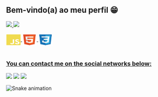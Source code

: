 ## Bem-vindo(a) ao meu perfil 😁

 <div>
   <a href="https://github.com/llip3">
   <img height="180em" src="https://github-readme-stats.vercel.app/api?username=llip3&show_
   icons=true&theme=tokyonight&include_all_commits=true&count_private=true"/>
   <img height="180em" src="https://github-readme-stats.vercel.app/api/top-langs/?username=llip3&layout=compact&langs_count=6&theme=tokyonight"/>

</div>
<div style="display: inline_block"><br>
  <img align="center" alt="Js" height="30" width="40" src="https://raw.githubusercontent.com/devicons/devicon/master/icons/javascript/javascript-plain.svg">
  <img align="center" alt="HTML" height="30" width="40" src="https://raw.githubusercontent.com/devicons/devicon/master/icons/html5/html5-original.svg">
  <img align="center" alt="CSS" height="30" width="40" src="https://raw.githubusercontent.com/devicons/devicon/master/icons/css3/css3-original.svg">
</div>
 
 <br>
 
  ### You can contact me on the social networks below:
 
<div> 
  <a href="https://instagram.com/llipe.cs" target="_blank"><img src="https://img.shields.io/badge/-Instagram-%23E4405F?style=for-the-badge&logo=instagram&logoColor=white" target="_blank"></a>
 <a href = "mailto:devp.fellipe@gmail.com"><img src="https://img.shields.io/badge/-Gmail-%23333?style=for-the-badge&logo=gmail&logoColor=red&white" target="_blank"></a>
  <a href="https://www.linkedin.com/in/fellipe-castro-48743a263" target="_blank"><img src="https://img.shields.io/badge/-LinkedIn-%230077B5?style=for-the-badge&logo=linkedin&logoColor=white" target="_blank"></a> 
 
  ![Snake animation](https://github.com/llip3/llip3/blob/output/github-contribution-grid-snake.svg)

</div>
